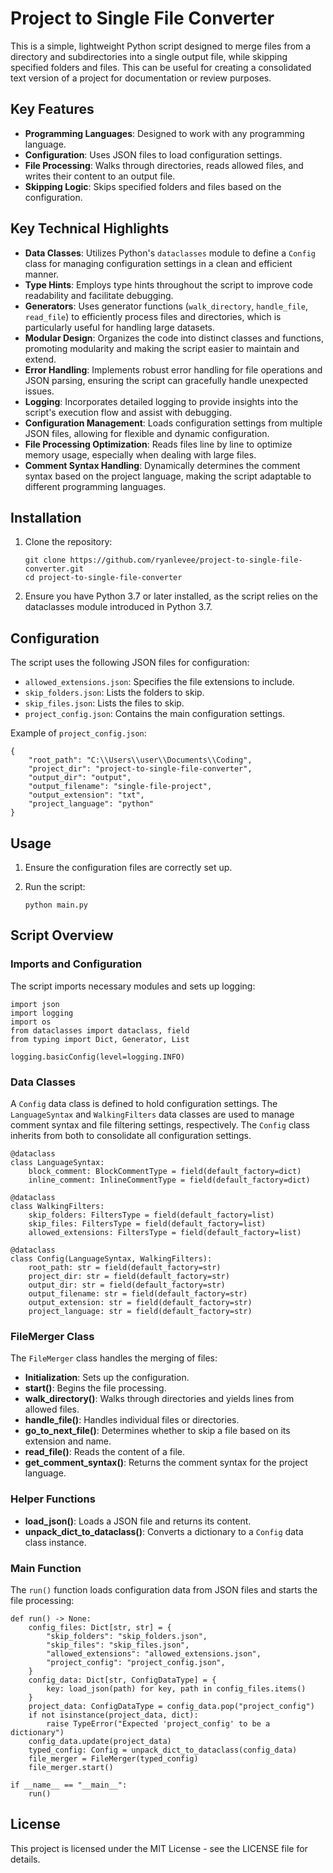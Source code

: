 Project to Single File Converter
======================

This is a simple, lightweight Python script designed to merge files from a directory and subdirectories into a single output file, while skipping specified folders and files. This can be useful for creating a consolidated text version of a project for documentation or review purposes.

Key Features
--------

*   **Programming Languages**: Designed to work with any programming language.
*   **Configuration**: Uses JSON files to load configuration settings.
*   **File Processing**: Walks through directories, reads allowed files, and writes their content to an output file.
*   **Skipping Logic**: Skips specified folders and files based on the configuration.

Key Technical Highlights
--------------------------

*   **Data Classes**: Utilizes Python's `dataclasses` module to define a `Config` class for managing configuration settings in a clean and efficient manner.
*   **Type Hints**: Employs type hints throughout the script to improve code readability and facilitate debugging.
*   **Generators**: Uses generator functions (`walk_directory`, `handle_file`, `read_file`) to efficiently process files and directories, which is particularly useful for handling large datasets.
*   **Modular Design**: Organizes the code into distinct classes and functions, promoting modularity and making the script easier to maintain and extend.
*   **Error Handling**: Implements robust error handling for file operations and JSON parsing, ensuring the script can gracefully handle unexpected issues.
*   **Logging**: Incorporates detailed logging to provide insights into the script's execution flow and assist with debugging.
*   **Configuration Management**: Loads configuration settings from multiple JSON files, allowing for flexible and dynamic configuration.
*   **File Processing Optimization**: Reads files line by line to optimize memory usage, especially when dealing with large files.
*   **Comment Syntax Handling**: Dynamically determines the comment syntax based on the project language, making the script adaptable to different programming languages.

Installation
------------

1.  Clone the repository:
    
        git clone https://github.com/ryanlevee/project-to-single-file-converter.git
        cd project-to-single-file-converter
        
    
2.  Ensure you have Python 3.7 or later installed, as the script relies on the dataclasses module introduced in Python 3.7.


Configuration
-------------

The script uses the following JSON files for configuration:

*   `allowed_extensions.json`: Specifies the file extensions to include.
*   `skip_folders.json`: Lists the folders to skip.
*   `skip_files.json`: Lists the files to skip.
*   `project_config.json`: Contains the main configuration settings.

Example of `project_config.json`:
    
    {
        "root_path": "C:\\Users\\user\\Documents\\Coding",
        "project_dir": "project-to-single-file-converter",
        "output_dir": "output",
        "output_filename": "single-file-project",
        "output_extension": "txt",
        "project_language": "python"
    }
    

Usage
-----

1.  Ensure the configuration files are correctly set up.
2.  Run the script:
    
        python main.py
        

Script Overview
---------------

### Imports and Configuration

The script imports necessary modules and sets up logging:

    import json
    import logging
    import os
    from dataclasses import dataclass, field
    from typing import Dict, Generator, List
    
    logging.basicConfig(level=logging.INFO)
    
### Data Classes

A `Config` data class is defined to hold configuration settings. The `LanguageSyntax` and `WalkingFilters` data classes are used to manage comment syntax and file filtering settings, respectively. The `Config` class inherits from both to consolidate all configuration settings.

    @dataclass
    class LanguageSyntax:
        block_comment: BlockCommentType = field(default_factory=dict)
        inline_comment: InlineCommentType = field(default_factory=dict)
    
    @dataclass
    class WalkingFilters:
        skip_folders: FiltersType = field(default_factory=list)
        skip_files: FiltersType = field(default_factory=list)
        allowed_extensions: FiltersType = field(default_factory=list)
    
    @dataclass
    class Config(LanguageSyntax, WalkingFilters):
        root_path: str = field(default_factory=str)
        project_dir: str = field(default_factory=str)
        output_dir: str = field(default_factory=str)
        output_filename: str = field(default_factory=str)
        output_extension: str = field(default_factory=str)
        project_language: str = field(default_factory=str)

### FileMerger Class

The `FileMerger` class handles the merging of files:

*   **Initialization**: Sets up the configuration.
*   **start()**: Begins the file processing.
*   **walk\_directory()**: Walks through directories and yields lines from allowed files.
*   **handle\_file()**: Handles individual files or directories.
*   **go\_to\_next\_file()**: Determines whether to skip a file based on its extension and name.
*   **read\_file()**: Reads the content of a file.
*   **get\_comment\_syntax()**: Returns the comment syntax for the project language.

### Helper Functions

*   **load\_json()**: Loads a JSON file and returns its content.
*   **unpack\_dict\_to\_dataclass()**: Converts a dictionary to a `Config` data class instance.

### Main Function

The `run()` function loads configuration data from JSON files and starts the file processing:

    def run() -> None:
        config_files: Dict[str, str] = {
            "skip_folders": "skip_folders.json",
            "skip_files": "skip_files.json",
            "allowed_extensions": "allowed_extensions.json",
            "project_config": "project_config.json",
        }
        config_data: Dict[str, ConfigDataType] = {
            key: load_json(path) for key, path in config_files.items()
        }
        project_data: ConfigDataType = config_data.pop("project_config")
        if not isinstance(project_data, dict):
            raise TypeError("Expected 'project_config' to be a dictionary")
        config_data.update(project_data)
        typed_config: Config = unpack_dict_to_dataclass(config_data)
        file_merger = FileMerger(typed_config)
        file_merger.start()
    
    if __name__ == "__main__":
        run()
    

License
-------

This project is licensed under the MIT License - see the LICENSE file for details.
